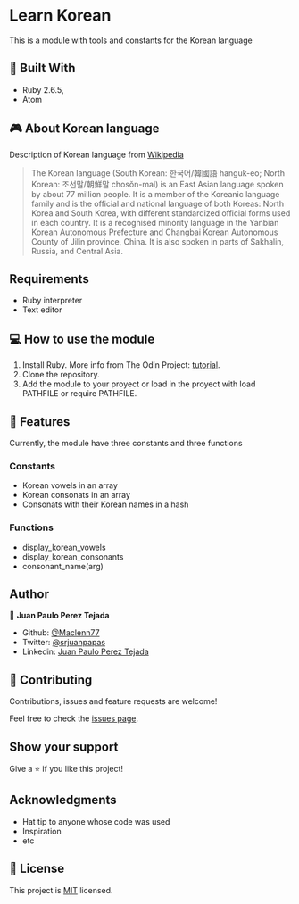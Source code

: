 # Learn Korean

This is a module with tools and constants for the Korean language


## :hammer: Built With

- Ruby 2.6.5,
- Atom

## :video_game: About Korean language

Description of Korean language from [Wikipedia](https://en.wikipedia.org/wiki/Korean_language)
> The Korean language (South Korean: 한국어/韓國語 hanguk-eo; North Korean: 조선말/朝鮮말 chosŏn-mal) is an East Asian language spoken by about 77 million people. It is a member of the Koreanic language family and is the official and national language of both Koreas: North Korea and South Korea, with different standardized official forms used in each country. It is a recognised minority language in the Yanbian Korean Autonomous Prefecture and Changbai Korean Autonomous County of Jilin province, China. It is also spoken in parts of Sakhalin, Russia, and Central Asia.

## Requirements

- Ruby interpreter
- Text editor

## :computer: How to use the module

1. Install Ruby. More info from The Odin Project: [tutorial](https://www.theodinproject.com/courses/ruby-programming/lessons/installing-ruby-ruby-programming).
2. Clone the repository.
3. Add the module to your proyect or load in the proyect with load PATHFILE or require PATHFILE.

## :gem: Features

Currently, the module have three constants and three functions

### Constants

- Korean vowels in an array
- Korean consonats in an array
- Consonats with their Korean names in a hash

### Functions

- display_korean_vowels
- display_korean_consonants
- consonant_name(arg)

## Author


👤 **Juan Paulo Perez Tejada**

- Github: [@Maclenn77](https://github.com/Maclenn77)
- Twitter: [@srjuanpapas](https://twitter.com/srjuanpapas)
- Linkedin: [Juan Paulo Perez Tejada](https://mx.linkedin.com/in/juanpaulopereztejada)

## 🤝 Contributing

Contributions, issues and feature requests are welcome!

Feel free to check the [issues page](issues/).

## Show your support

Give a ⭐️ if you like this project!

## Acknowledgments

- Hat tip to anyone whose code was used
- Inspiration
- etc

## 📝 License

This project is [MIT](lic.url) licensed.
